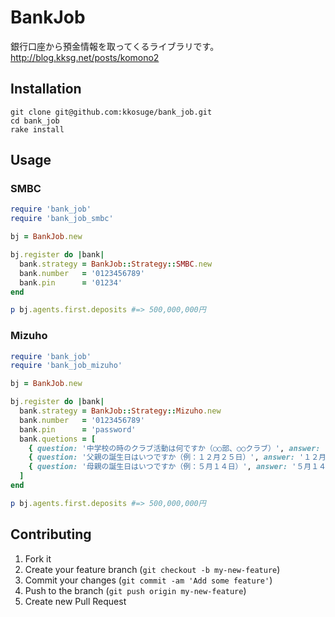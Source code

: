 # BankJob

銀行口座から預金情報を取ってくるライブラリです。  
http://blog.kksg.net/posts/komono2

## Installation

```
git clone git@github.com:kkosuge/bank_job.git
cd bank_job
rake install
```

## Usage

### SMBC

```ruby
require 'bank_job'
require 'bank_job_smbc'

bj = BankJob.new

bj.register do |bank|
  bank.strategy = BankJob::Strategy::SMBC.new
  bank.number   = '0123456789'
  bank.pin      = '01234'
end

p bj.agents.first.deposits #=> 500,000,000円
```

### Mizuho

```ruby
require 'bank_job'
require 'bank_job_mizuho'

bj = BankJob.new

bj.register do |bank|
  bank.strategy = BankJob::Strategy::Mizuho.new
  bank.number   = '0123456789'
  bank.pin      = 'password'
  bank.quetions = [
    { question: '中学校の時のクラブ活動は何ですか（○○部、○○クラブ）', answer: '○○部' },
    { question: '父親の誕生日はいつですか（例：１２月２５日）', answer: '１２月２５日' },
    { question: '母親の誕生日はいつですか（例：５月１４日）', answer: '５月１４日' },
  ]
end

p bj.agents.first.deposits #=> 500,000,000円
```

## Contributing

1. Fork it
2. Create your feature branch (`git checkout -b my-new-feature`)
3. Commit your changes (`git commit -am 'Add some feature'`)
4. Push to the branch (`git push origin my-new-feature`)
5. Create new Pull Request
